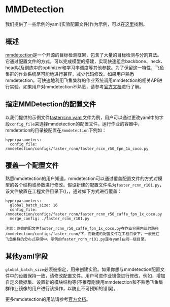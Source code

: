 # MMDetection

我们提供了一些示例的yaml(实验配置文件)作为示例，可以在[这里](https://github.com/caiduoduo12138/volador/blob/master/examples/mmdetection.zip)找到。

## 概述

[mmdetection](https://github.com/open-mmlab/mmdetection)是一个开源的目标检测框架，包含了大量的目标检测与分割算法。它通过配置文件的方式，可以完成模型的搭建，实现快速组合backbone、neck、head以及训练中的optimizer和学习率调度等其他参数。为了保留这一特性，飞鱼集群的作业系统尽可能地进行兼容，减少代码修改。如果用户熟悉mmdetection，可快速地利用飞鱼集群的作业系统调用mmdetction的相关API进行实验。如果用户对mmdetection不熟悉，请参考[官方文档](https://mmdetection.readthedocs.io/en/latest/)进行了解。

## 指定MMDetection的配置文件

以我们提供的示例文件[fasterrcnn.yaml](https://github.com/caiduoduo12138/volador/blob/master/examples/mmdetection/fasterrcnn.yaml)文件为例，用户可以通过更改yaml中的字段`config_file`来选择mmdetection的配置文件。运行作业的容器中，mmdetetion的目录被配置在`/mmdetection`下例如：

```
hyperparameters:
  config_file: /mmdetection/configs/faster_rcnn/faster_rccn_r50_fpn_1x_coco.py
```

## 覆盖一个配置文件

熟悉mmdetection的用户知道，mmdetection可以通过覆盖配置文件的方式对模型的各个结构或参数进行修改。假设新建的配置文件名为`faster_rcnn_r101.py`，该文件放置在工程文件目录下()，，通过如下方式进行覆盖：

```
hyperparameters:
  global_batch_size: 16
  config_file: /mmdetection/configs/faster_rcnn/faster_rcnn_r50_caffe_fpn_1x_coco.py
  merge_config: ./faster_rcnn_r101.py
```

```
注意：原始的配文件faster_rcnn_r50_caffe_fpn_1x_coco.py在作业容器内部的路径
/mmdetection/configs/faster_rcnn/下，而新建的配置文件在工程目录下，一般是在
飞鱼集群的分布式存储中，示例的faster_rcnn_r101.py是与yaml在同一级目录。
```

## 其他yaml字段

`global_batch_size`必须被指定，用来创建实验。如果你想与mmdetection配置文件中的设置保持一致，请修改配置文件。用户可进作业镜像进行修改，例如，增加自定义数据集、设置新的模块结构等(不推荐刚使用mmdetection和不熟悉飞鱼集群作业镜像的用户进行该操作，以防止不可预知的错误)。

更多mmdetection的用法请参考[官方文档](https://mmdetection.readthedocs.io/en/latest/)。
